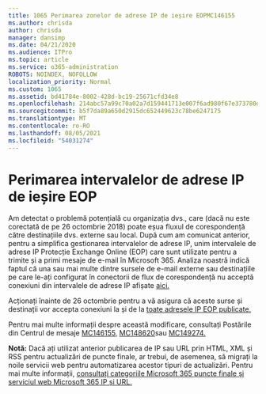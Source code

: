 ```yaml
---
title: 1065 Perimarea zonelor de adrese IP de ieșire EOPMC146155
ms.author: chrisda
author: chrisda
manager: dansimp
ms.date: 04/21/2020
ms.audience: ITPro
ms.topic: article
ms.service: o365-administration
ROBOTS: NOINDEX, NOFOLLOW
localization_priority: Normal
ms.custom: 1065
ms.assetid: bd41784e-8002-428d-bc19-25671cfd34e8
ms.openlocfilehash: 214abc57a99c70a02a7d159441713e007f6ad980f67e373780d4ca297f69f764
ms.sourcegitcommit: b5f7da89a650d2915dc652449623c78be6247175
ms.translationtype: MT
ms.contentlocale: ro-RO
ms.lasthandoff: 08/05/2021
ms.locfileid: "54031274"
---
```

# <a name="deprecation-of-eop-outbound-ip-address-ranges"></a>Perimarea intervalelor de adrese IP de ieșire EOP

Am detectat o problemă potențială cu organizația dvs., care (dacă nu este corectată de pe 26 octombrie 2018) poate eșua fluxul de corespondență către destinațiile dvs. externe sau local. După cum am comunicat anterior, pentru a simplifica gestionarea intervalelor de adrese IP, unim intervalele de adrese IP Protecție Exchange Online (EOP) care sunt utilizate pentru a trimite și a primi mesaje de e-mail în Microsoft 365. Analiza noastră indică faptul că una sau mai multe dintre sursele de e-mail externe sau destinațiile pe care le-ați configurat în conectorii de flux de corespondență nu acceptă conexiuni din intervalele de adrese IP afișate [aici.](https://docs.microsoft.com/office365/SecurityCompliance/eop/exchange-online-protection-ip-addresses)

Acționați înainte de 26 octombrie pentru a vă asigura că aceste surse și destinații vor accepta conexiuni la și de la [toate adresele IP EOP publicate.](https://docs.microsoft.com/office365/SecurityCompliance/eop/exchange-online-protection-ip-addresses)

Pentru mai multe informații despre această modificare, consultați Postările din Centrul de mesaje [MC146155,](https://portal.office.com/AdminPortal/home?switchtomodern=true#/MessageCenter?id=MC146155) [MC148620](https://portal.office.com/AdminPortal/home?switchtomodern=true#/MessageCenter?id=MC148620)sau [MC149274.](https://portal.office.com/AdminPortal/home?switchtomodern=true#/MessageCenter?id=MC149274)

**Notă:** Dacă ați utilizat anterior publicarea de IP sau URL prin HTML, XML și RSS pentru actualizări de puncte finale, ar trebui, de asemenea, să migrați la noile servicii web pentru automatizarea acestor tipuri de actualizări. Pentru mai multe informații, [consultați categoriile Microsoft 365 puncte finale și serviciul web Microsoft 365 IP și URL.](https://techcommunity.microsoft.com/t5/Office-365-Blog/Announcing-Office-365-endpoint-categories-and-Office-365-IP/ba-p/177638)
